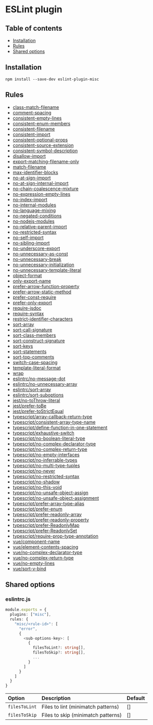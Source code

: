 # ESLint plugin

## Table of contents

- [Installation](#installation)
- [Rules](#rules)
- [Shared options](#shared-options)

## <a name="installation"></a>Installation

```
npm install --save-dev eslint-plugin-misc
```

## <a name="rules"></a>Rules

- [class-match-filename](https://ilyub.github.io/eslint-plugin/class-match-filename.html)
- [comment-spacing](https://ilyub.github.io/eslint-plugin/comment-spacing.html)
- [consistent-empty-lines](https://ilyub.github.io/eslint-plugin/consistent-empty-lines.html)
- [consistent-enum-members](https://ilyub.github.io/eslint-plugin/consistent-enum-members.html)
- [consistent-filename](https://ilyub.github.io/eslint-plugin/consistent-filename.html)
- [consistent-import](https://ilyub.github.io/eslint-plugin/consistent-import.html)
- [consistent-optional-props](https://ilyub.github.io/eslint-plugin/consistent-optional-props.html)
- [consistent-source-extension](https://ilyub.github.io/eslint-plugin/consistent-source-extension.html)
- [consistent-symbol-description](https://ilyub.github.io/eslint-plugin/consistent-symbol-description.html)
- [disallow-import](https://ilyub.github.io/eslint-plugin/disallow-import.html)
- [export-matching-filename-only](https://ilyub.github.io/eslint-plugin/export-matching-filename-only.html)
- [match-filename](https://ilyub.github.io/eslint-plugin/match-filename.html)
- [max-identifier-blocks](https://ilyub.github.io/eslint-plugin/max-identifier-blocks.html)
- [no-at-sign-import](https://ilyub.github.io/eslint-plugin/no-at-sign-import.html)
- [no-at-sign-internal-import](https://ilyub.github.io/eslint-plugin/no-at-sign-internal-import.html)
- [no-chain-coalescence-mixture](https://ilyub.github.io/eslint-plugin/no-chain-coalescence-mixture.html)
- [no-expression-empty-lines](https://ilyub.github.io/eslint-plugin/no-expression-empty-lines.html)
- [no-index-import](https://ilyub.github.io/eslint-plugin/no-index-import.html)
- [no-internal-modules](https://ilyub.github.io/eslint-plugin/no-internal-modules.html)
- [no-language-mixing](https://ilyub.github.io/eslint-plugin/no-language-mixing.html)
- [no-negated-conditions](https://ilyub.github.io/eslint-plugin/no-negated-conditions.html)
- [no-nodejs-modules](https://ilyub.github.io/eslint-plugin/no-nodejs-modules.html)
- [no-relative-parent-import](https://ilyub.github.io/eslint-plugin/no-relative-parent-import.html)
- [no-restricted-syntax](https://ilyub.github.io/eslint-plugin/no-restricted-syntax.html)
- [no-self-import](https://ilyub.github.io/eslint-plugin/no-self-import.html)
- [no-sibling-import](https://ilyub.github.io/eslint-plugin/no-sibling-import.html)
- [no-underscore-export](https://ilyub.github.io/eslint-plugin/no-underscore-export.html)
- [no-unnecessary-as-const](https://ilyub.github.io/eslint-plugin/no-unnecessary-as-const.html)
- [no-unnecessary-break](https://ilyub.github.io/eslint-plugin/no-unnecessary-break.html)
- [no-unnecessary-initialization](https://ilyub.github.io/eslint-plugin/no-unnecessary-initialization.html)
- [no-unnecessary-template-literal](https://ilyub.github.io/eslint-plugin/no-unnecessary-template-literal.html)
- [object-format](https://ilyub.github.io/eslint-plugin/object-format.html)
- [only-export-name](https://ilyub.github.io/eslint-plugin/only-export-name.html)
- [prefer-arrow-function-property](https://ilyub.github.io/eslint-plugin/prefer-arrow-function-property.html)
- [prefer-arrow-static-method](https://ilyub.github.io/eslint-plugin/prefer-arrow-static-method.html)
- [prefer-const-require](https://ilyub.github.io/eslint-plugin/prefer-const-require.html)
- [prefer-only-export](https://ilyub.github.io/eslint-plugin/prefer-only-export.html)
- [require-jsdoc](https://ilyub.github.io/eslint-plugin/require-jsdoc.html)
- [require-syntax](https://ilyub.github.io/eslint-plugin/require-syntax.html)
- [restrict-identifier-characters](https://ilyub.github.io/eslint-plugin/restrict-identifier-characters.html)
- [sort-array](https://ilyub.github.io/eslint-plugin/sort-array.html)
- [sort-call-signature](https://ilyub.github.io/eslint-plugin/sort-call-signature.html)
- [sort-class-members](https://ilyub.github.io/eslint-plugin/sort-class-members.html)
- [sort-construct-signature](https://ilyub.github.io/eslint-plugin/sort-construct-signature.html)
- [sort-keys](https://ilyub.github.io/eslint-plugin/sort-keys.html)
- [sort-statements](https://ilyub.github.io/eslint-plugin/sort-statements.html)
- [sort-top-comments](https://ilyub.github.io/eslint-plugin/sort-top-comments.html)
- [switch-case-spacing](https://ilyub.github.io/eslint-plugin/switch-case-spacing.html)
- [template-literal-format](https://ilyub.github.io/eslint-plugin/template-literal-format.html)
- [wrap](https://ilyub.github.io/eslint-plugin/wrap.html)
- [eslintrc/no-message-dot](https://ilyub.github.io/eslint-plugin/eslintrc/no-message-dot.html)
- [eslintrc/no-unnecessary-array](https://ilyub.github.io/eslint-plugin/eslintrc/no-unnecessary-array.html)
- [eslintrc/sort-array](https://ilyub.github.io/eslint-plugin/eslintrc/sort-array.html)
- [eslintrc/sort-suboptions](https://ilyub.github.io/eslint-plugin/eslintrc/sort-suboptions.html)
- [jest/no-toThrow-literal](https://ilyub.github.io/eslint-plugin/jest/no-toThrow-literal.html)
- [jest/prefer-toBe](https://ilyub.github.io/eslint-plugin/jest/prefer-toBe.html)
- [jest/prefer-toStrictEqual](https://ilyub.github.io/eslint-plugin/jest/prefer-toStrictEqual.html)
- [typescript/array-callback-return-type](https://ilyub.github.io/eslint-plugin/typescript/array-callback-return-type.html)
- [typescript/consistent-array-type-name](https://ilyub.github.io/eslint-plugin/typescript/consistent-array-type-name.html)
- [typescript/define-function-in-one-statement](https://ilyub.github.io/eslint-plugin/typescript/define-function-in-one-statement.html)
- [typescript/exhaustive-switch](https://ilyub.github.io/eslint-plugin/typescript/exhaustive-switch.html)
- [typescript/no-boolean-literal-type](https://ilyub.github.io/eslint-plugin/typescript/no-boolean-literal-type.html)
- [typescript/no-complex-declarator-type](https://ilyub.github.io/eslint-plugin/typescript/no-complex-declarator-type.html)
- [typescript/no-complex-return-type](https://ilyub.github.io/eslint-plugin/typescript/no-complex-return-type.html)
- [typescript/no-empty-interfaces](https://ilyub.github.io/eslint-plugin/typescript/no-empty-interfaces.html)
- [typescript/no-inferrable-types](https://ilyub.github.io/eslint-plugin/typescript/no-inferrable-types.html)
- [typescript/no-multi-type-tuples](https://ilyub.github.io/eslint-plugin/typescript/no-multi-type-tuples.html)
- [typescript/no-never](https://ilyub.github.io/eslint-plugin/typescript/no-never.html)
- [typescript/no-restricted-syntax](https://ilyub.github.io/eslint-plugin/typescript/no-restricted-syntax.html)
- [typescript/no-shadow](https://ilyub.github.io/eslint-plugin/typescript/no-shadow.html)
- [typescript/no-this-void](https://ilyub.github.io/eslint-plugin/typescript/no-this-void.html)
- [typescript/no-unsafe-object-assign](https://ilyub.github.io/eslint-plugin/typescript/no-unsafe-object-assign.html)
- [typescript/no-unsafe-object-assignment](https://ilyub.github.io/eslint-plugin/typescript/no-unsafe-object-assignment.html)
- [typescript/prefer-array-type-alias](https://ilyub.github.io/eslint-plugin/typescript/prefer-array-type-alias.html)
- [typescript/prefer-enum](https://ilyub.github.io/eslint-plugin/typescript/prefer-enum.html)
- [typescript/prefer-readonly-array](https://ilyub.github.io/eslint-plugin/typescript/prefer-readonly-array.html)
- [typescript/prefer-readonly-property](https://ilyub.github.io/eslint-plugin/typescript/prefer-readonly-property.html)
- [typescript/prefer-ReadonlyMap](https://ilyub.github.io/eslint-plugin/typescript/prefer-ReadonlyMap.html)
- [typescript/prefer-ReadonlySet](https://ilyub.github.io/eslint-plugin/typescript/prefer-ReadonlySet.html)
- [typescript/require-prop-type-annotation](https://ilyub.github.io/eslint-plugin/typescript/require-prop-type-annotation.html)
- [vue/component-name](https://ilyub.github.io/eslint-plugin/vue/component-name.html)
- [vue/element-contents-spacing](https://ilyub.github.io/eslint-plugin/vue/element-contents-spacing.html)
- [vue/no-complex-declarator-type](https://ilyub.github.io/eslint-plugin/vue/no-complex-declarator-type.html)
- [vue/no-complex-return-type](https://ilyub.github.io/eslint-plugin/vue/no-complex-return-type.html)
- [vue/no-empty-lines](https://ilyub.github.io/eslint-plugin/vue/no-empty-lines.html)
- [vue/sort-v-bind](https://ilyub.github.io/eslint-plugin/vue/sort-v-bind.html)

## <a name="shared-options"></a>Shared options

### eslintrc.js

```ts
module.exports = {
  plugins: ["misc"],
  rules: {
    "misc/<rule-id>": [
      "error",
      {
        <sub-options-key>: [
          {
            filesToLint?: string[],
            filesToSkip?: string[],
            ...
          }
        ]
      }
    ]
  }
}
```

| Option | Description | Default |
| :----- | :----- | :----- |
| `filesToLint` | Files to lint (minimatch patterns) | [] |
| `filesToSkip` | Files to skip (minimatch patterns) | [] |
